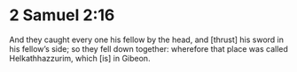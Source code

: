 # 2 Samuel 2:16

And they caught every one his fellow by the head, and [thrust] his sword in his fellow’s side; so they fell down together: wherefore that place was called Helkathhazzurim, which [is] in Gibeon.